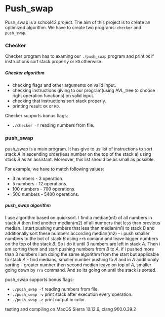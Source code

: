 # Push_swap

Push_swap is a school42 project. The aim of this project is to create an optimized algorithm.
We have to create two programs: `checker` and `push_swap`.

### Checker
Checker program has to examing our `./push_swap` program and print `OK` if instructions sort stack properly or `KO` otherwise.

##### Checker algorithm
* checking flags and other arguments on valid input.
* checking instructions giving to our program(using AVL_tree to choose right operation functions) on valid input.
* checking that instructions sort stack properly.
* printing result: `OK` or `KO`.

Checker supports bonus flags:
* `./checker -f` reading numbers from file.

### push_swap
push_swap is a main program. It has give to us list of instructions to sort stack *A* in ascending order(less number on the top of the stack a) using stack *B* as an assistant.
Moreover, this list should be as small as possible.

For example, we have to match following values:
* 3 numbers \- 3 operation.
* 5 numbers \- 12 operations.
* 100 numbers \- 700 operations.
* 500 numbers \- 5400 operations.

##### push_swap algorithm
I use algorithm based on quicksort.
I find a median(m1) of all numbers in stack *A* then find another median(m2) of all numbers that less than previous median.
I start pushing numbers that less than median(m1) to stack *B* and additionally sort these numbers according median(m2) - i push smaller numbers to the bot of stack *B* using `rrb` comand and leave bigger numbers on the top of the stack *B*.
So i do it until 3 numbers are left in stack *A*.
Then i am sorting them and start pushing numbers from *B* to *A*.
if i pushed more than 3 numbers i am doing the same algorithm from the start but applicable to stack *A* - find medians, smaller number pushing to *A* and in *A* additionaly sorting - greater number then second median leave on top of *A*, smaller going down by `rra` command.
And so its going on until the stack is sorted.

push_swap supports bonus flags:
* `./push_swap -f` reading numbers from file.
* `./push_swap -v` print stack after execution every operation.
* `./push_swap -c` print output in color.

testing and compiling on MacOS Sierra 10.12.6, clang 900.0.39.2